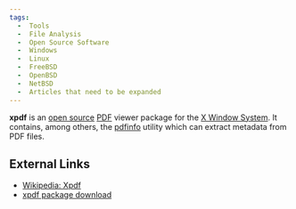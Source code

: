 ```yaml
---
tags:
  -  Tools
  -  File Analysis
  -  Open Source Software
  -  Windows
  -  Linux
  -  FreeBSD
  -  OpenBSD
  -  NetBSD
  -  Articles that need to be expanded
---
```

**xpdf** is an [open source](open_source.md)
[PDF](pdf.md) viewer package for the [X Window
System](x_window_system.md). It contains, among others, the
[pdfinfo](pdfinfo.md) utility which can extract metadata from
PDF files.

## External Links

- [Wikipedia: Xpdf](http://en.wikipedia.org/wiki/Xpdf)
- [xpdf package download](http://www.foolabs.com/xpdf)